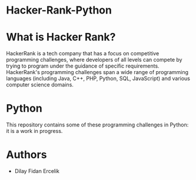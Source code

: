 # Hacker-Rank-Python


# What is Hacker Rank?

HackerRank is a tech company that has a focus on competitive programming challenges, where developers of all levels can compete by trying to program under the guidance of specific requirements. HackerRank's programming challenges span a wide range of programming languages (including Java, C++, PHP, Python, SQL, JavaScript) and various computer science domains.


# Python

This repository contains some of these programming challenges in Python: it is a work in progress.


# Authors
- Dilay Fidan Ercelik
